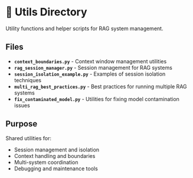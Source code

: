 # 🔧 Utils Directory

Utility functions and helper scripts for RAG system management.

## Files

- **`context_boundaries.py`** - Context window management utilities
- **`rag_session_manager.py`** - Session management for RAG systems
- **`session_isolation_example.py`** - Examples of session isolation techniques
- **`multi_rag_best_practices.py`** - Best practices for running multiple RAG systems
- **`fix_contaminated_model.py`** - Utilities for fixing model contamination issues

## Purpose

Shared utilities for:
- Session management and isolation
- Context handling and boundaries
- Multi-system coordination
- Debugging and maintenance tools
